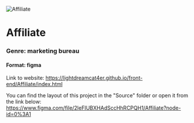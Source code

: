 ![Affiliate](https://telegra.ph/file/d87e1faa8c284a34aa634.png)

# Affiliate

### Genre: marketing bureau

#### Format: figma

Link to website: https://lightdreamcat4er.github.io/front-end/Affiliate/index.html

You can find the layout of this project in the "Source" folder or open it from the link below:
https://www.figma.com/file/2leFIUBXHAdSccHhRCPQH1/Affiliate?node-id=0%3A1
